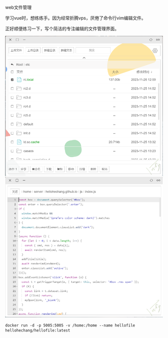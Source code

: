 web文件管理

学习vue时，想练练手。因为经常折腾vps，厌倦了命令行vim编辑文件。

正好顺便练习一下，写个简洁的专注编辑的文件管理界面。

![](https://github.com/hellohechang/hellofile/blob/main/readmeImg/file.png)
![](https://github.com/hellohechang/hellofile/blob/main/readmeImg/file1.png)

```
docker run -d -p 5005:5005 -v /home:/home --name hellofile hellohechang/hellofile:latest
```
